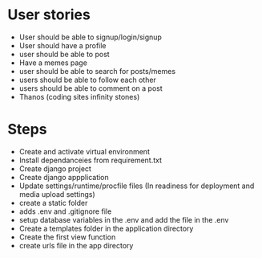 # User stories
+ User should be able to signup/login/signup
+ User should have a profile
+ user should be able to post
+ Have a memes page
+ user should be able to search for posts/memes
+ users should be able to follow each other
+ users should be able to comment on a post
+ Thanos (coding sites infinity stones) 

# Steps
+ Create and activate virtual environment
+ Install dependanceies from requirement.txt
+ Create django project
+ Create django appplication
+ Update settings/runtime/procfile files (In readiness for deployment and media upload settings)
+ create a static folder
+ adds .env and .gitignore file
+ setup database variables in the .env and add the file in the .env
+ Create a templates folder in the application directory
+ Create the first view function
+ create urls file in the app directory
